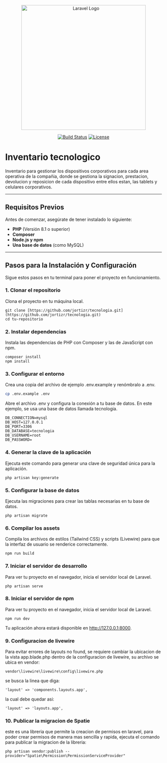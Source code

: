 <p align="center"><a href="https://laravel.com" target="_blank"><img src="https://raw.githubusercontent.com/laravel/art/master/logo-lockup/5%20SVG/2%20CMYK/1%20Full%20Color/laravel-logolockup-cmyk-red.svg" width="400" alt="Laravel Logo"></a></p>

<p align="center">
<a href="https://github.com/jortizr/tecnologia"><img src="https://github.com/laravel/framework/workflows/tests/badge.svg" alt="Build Status"></a>
<a href="https://packagist.org/packages/laravel/framework"><img src="https://img.shields.io/packagist/l/laravel/framework" alt="License"></a>
</p>

# Inventario tecnologico

Inventario para gestionar los dispositivos corporativos para cada area operativa de la compañia, donde se gestiona la signacion, prestacion, devolucion y reposicion de cada dispositivo entre ellos estan, las tablets y celulares corporativos.

---

## Requisitos Previos

Antes de comenzar, asegúrate de tener instalado lo siguiente:

* **PHP** (Versión 8.1 o superior)
* **Composer**
* **Node.js y npm**
* **Una base de datos** (como MySQL)

---

## Pasos para la Instalación y Configuración

Sigue estos pasos en tu terminal para poner el proyecto en funcionamiento.

### 1. Clonar el repositorio

Clona el proyecto en tu máquina local.

```
git clone [https://github.com/jortizr/tecnologia.git](https://github.com/jortizr/tecnologia.git)
cd tu-repositorio
```

### 2. Instalar dependencias
Instala las dependencias de PHP con Composer y las de JavaScript con npm.

```
composer install
npm install
```

### 3. Configurar el entorno
Crea una copia del archivo de ejemplo .env.example y renómbralo a .env.

```Bash
cp .env.example .env
```
Abre el archivo .env y configura la conexión a tu base de datos. En este ejemplo, se usa una base de datos llamada tecnologia.

```
DB_CONNECTION=mysql
DB_HOST=127.0.0.1
DB_PORT=3306
DB_DATABASE=tecnologia
DB_USERNAME=root
DB_PASSWORD=
```
### 4. Generar la clave de la aplicación
Ejecuta este comando para generar una clave de seguridad única para la aplicación.

```
php artisan key:generate
```

### 5. Configurar la base de datos
Ejecuta las migraciones para crear las tablas necesarias en tu base de datos.

```
php artisan migrate
```

### 6. Compilar los assets
Compila los archivos de estilos (Tailwind CSS) y scripts (Livewire) para que la interfaz de usuario se renderice correctamente.

```
npm run build
```

### 7. Iniciar el servidor de desarrollo
Para ver tu proyecto en el navegador, inicia el servidor local de Laravel.

```
php artisan serve
```

### 8. Iniciar el servidor de npm
Para ver tu proyecto en el navegador, inicia el servidor local de Laravel.
```
npm run dev
```
Tu aplicación ahora estará disponible en http://127.0.0.1:8000.


### 9. Configuracion de livewire
Para evitar errores de layouts no found, se requiere cambiar la ubicacion de la vista app.blade.php dentro de la configuracion de livewire, su archivo se ubica en vendor:
```
vendor\livewire\livewire\config\livewire.php
```
se busca la linea que diga:
```
'layout' => 'components.layouts.app',
```
la cual debe quedar asi:
```    
'layout' => 'layouts.app',
```

### 10. Publicar la migracion de Spatie
este es una libreria que permite la creacion de permisos en laravel, para poder crear permisos de manera mas sencilla y rapida, ejecuta el comando para publicar la migracion de la libreria:
```
php artisan vendor:publish --provider="Spatie\Permission\PermissionServiceProvider"
```
